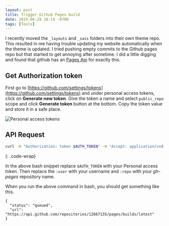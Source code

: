 ```yaml
---
layout: post
title: Trigger Github Pages build
date: 2019-06-29 10:14 -0700
tags: [Tools]
---
```


I recently moved the `_layouts` and `_sass` folders into their own theme repo.
This resulted in me having trouble updating my website automatically when the
theme is updated. I tried pushing empty commits to the Github pages repo but
that started to get annoying after sometime. I did a little digging and found
that github has an [Pages Api](https://developer.github.com/v3/repos/pages/)
for exactly this.
<!-- more -->
## Get Authorization token
First go to [https://github.com/settings/tokens](https://github.com/settings/tokens)
and under personal access tokens, click on **Generate new token**. Give the
token a name and select `public_repo` scope and click **Generate token**
button at the bottom. Copy the token value and store it in a safe place.

![Personal access tokens]({{"/assets/images/20190629/gh-pages-token.png"|absolute_url}})

## API Request

```bash
curl -H "Authorization: token $AUTH_TOKEN" -H "Accept: application/vnd.github.mister-fantastic-preview+json" -X POST https://api.github.com/repos/:user/:repo/pages/builds
```
{: .code-wrap}

In the above bash snippet replace `$AUTH_TOKEN` with your Personal access
token. Then replace the `:user` with your username and `:repo` with your
*gh-pages* repository name.

When you run the above command in bash, you should get something like this.

```
{
  "status": "queued",
  "url": "https://api.github.com/repositories/12667135/pages/builds/latest"
}
```
